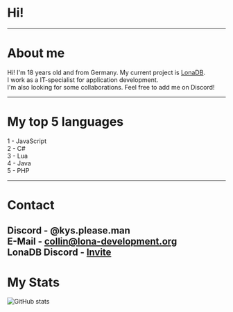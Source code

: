 # Hi!
---
# About me
Hi! I'm 18 years old and from Germany. My current project is [LonaDB](https://lona-development.org).<br />
I work as a IT-specialist for application development.<br />
I'm also looking for some collaborations. Feel free to add me on Discord!<br />

---
# My top 5 languages
1 - JavaScript<br />
2 - C#<br />
3 - Lua<br />
4 - Java<br />
5 - PHP

---
# Contact
Discord - @kys.please.man<br />
E-Mail - collin@lona-development.org<br />
LonaDB Discord - [Invite](https://discord.gg/tBWVGQt8sP)
---
# My Stats
![GitHub stats](https://github-readme-stats.vercel.app/api?username=collin-bchkmr&show_icons=true&theme=tokyonight)
